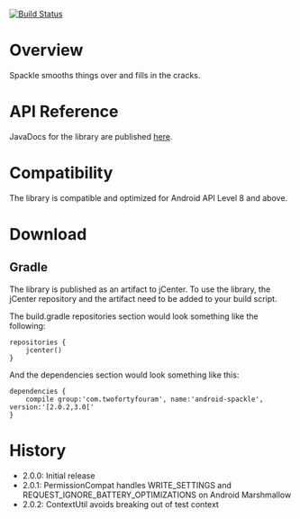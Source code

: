 [![Build Status](https://travis-ci.org/twofortyfouram/android-spackle.png?branch=master)](https://travis-ci.org/twofortyfouram/android-spackle)

# Overview
Spackle smooths things over and fills in the cracks.


# API Reference
JavaDocs for the library are published [here](http://twofortyfouram.github.io/android-spackle).


# Compatibility
The library is compatible and optimized for Android API Level 8 and above.


# Download
## Gradle
The library is published as an artifact to jCenter.  To use the library, the jCenter repository and the artifact need to be added to your build script.

The build.gradle repositories section would look something like the following:

    repositories {
        jcenter()
    }

And the dependencies section would look something like this:
    
    dependencies {
        compile group:'com.twofortyfouram', name:'android-spackle', version:'[2.0.2,3.0['
    }

# History
* 2.0.0: Initial release
* 2.0.1: PermissionCompat handles WRITE_SETTINGS and REQUEST_IGNORE_BATTERY_OPTIMIZATIONS on Android Marshmallow
* 2.0.2: ContextUtil avoids breaking out of test context